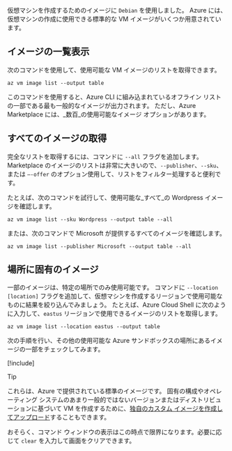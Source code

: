 仮想マシンを作成するためのイメージに `Debian` を使用しました。 Azure には、仮想マシンの作成に使用できる標準的な VM イメージがいくつか用意されています。 

## <a name="listing-images"></a>イメージの一覧表示

次のコマンドを使用して、使用可能な VM イメージのリストを取得できます。 

```azurecli
az vm image list --output table
```

このコマンドを使用すると、Azure CLI に組み込まれているオフライン リストの一部である最も一般的なイメージが出力されます。 ただし、Azure Marketplace には、_数百_の使用可能なイメージ オプションがあります。 

## <a name="getting-all-images"></a>すべてのイメージの取得

完全なリストを取得するには、コマンドに `--all` フラグを追加します。 Marketplace のイメージのリストは非常に大きいので、`--publisher`、`--sku`、または `–-offer` のオプション使用して、リストをフィルター処理すると便利です。

たとえば、次のコマンドを試行して、使用可能な_すべて_の Wordpress イメージを確認します。

```azurecli
az vm image list --sku Wordpress --output table --all
```

または、次のコマンドで Microsoft が提供するすべてのイメージを確認します。

```azurecli
az vm image list --publisher Microsoft --output table --all
```

## <a name="location-specific-images"></a>場所に固有のイメージ

一部のイメージは、特定の場所でのみ使用可能です。 コマンドに `--location [location]` フラグを追加して、仮想マシンを作成するリージョンで使用可能なものに結果を絞り込んでみましょう。 たとえば、Azure Cloud Shell に次のように入力して、`eastus` リージョンで使用できるイメージのリストを取得します。

```azurecli
az vm image list --location eastus --output table
```

次の手順を行い、その他の使用可能な Azure サンドボックスの場所にあるイメージの一部をチェックしてみます。

[!include[](../../../includes/azure-sandbox-regions-note.md)]

> [!TIP]
> これらは、Azure で提供されている標準のイメージです。 固有の構成やオペレーティング システムのあまり一般的ではないバージョンまたはディストリビューションに基づいて VM を作成するために、[独自のカスタム イメージを作成してアップロード](https://docs.microsoft.com/azure/virtual-machines/linux/tutorial-custom-images)することもできます。

おそらく、コマンド ウィンドウの表示はこの時点で限界になります。必要に応じて `clear` を入力して画面をクリアできます。